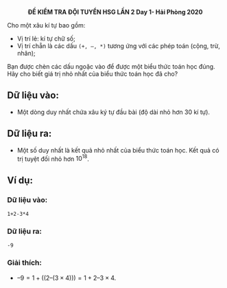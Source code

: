 **<center>ĐỀ KIỂM TRA ĐỘI TUYỂN HSG LẦN 2 Day 1- Hải Phòng 2020</center>**

Cho một xâu kí tự bao gồm:
- Vị trí lẻ: kí tự chữ số;
- Vị trí chẵn là các dấu `(+, –, *)` tương ứng với các phép toán (cộng, trừ, nhân);

Bạn được chèn các dấu ngoặc vào để được một biểu thức toán học đúng. Hãy cho biết giá trị nhỏ nhất của biểu thức toán học đã cho?

## Dữ liệu vào:
- Một dòng duy nhất chứa xâu ký tự đầu bài (độ dài nhỏ hơn $30$ kí tự).

## Dữ liệu ra:
- Một số duy nhất là kết quả nhỏ nhất của biểu thức toán học. Kết quả có trị tuyệt đối nhỏ hơn $10^{18}$.

## Ví dụ:
### Dữ liệu vào:
```
1+2-3*4
```

### Dữ liệu ra:
```
-9
```

### Giải thích:
- $–9 = 1 + ((2–(3×4))) = 1 + 2 – 3×4$.